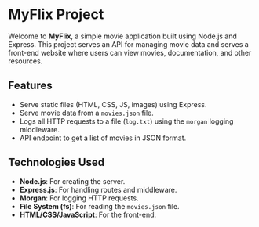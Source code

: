 # MyFlix Project

Welcome to **MyFlix**, a simple movie application built using Node.js and Express. This project serves an API for managing movie data and serves a front-end website where users can view movies, documentation, and other resources.

## Features

- Serve static files (HTML, CSS, JS, images) using Express.
- Serve movie data from a `movies.json` file.
- Logs all HTTP requests to a file (`log.txt`) using the `morgan` logging middleware.
- API endpoint to get a list of movies in JSON format.

## Technologies Used

- **Node.js**: For creating the server.
- **Express.js**: For handling routes and middleware.
- **Morgan**: For logging HTTP requests.
- **File System (fs)**: For reading the `movies.json` file.
- **HTML/CSS/JavaScript**: For the front-end.
